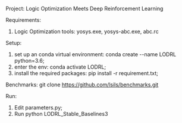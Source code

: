 Project: 
Logic Optimization Meets Deep Reinforcement Learning

Requirements:
1. Logic Optimization tools: yosys.exe, yosys-abc.exe, abc.rc

Setup:
1. set up an conda virtual environment: conda create --name LODRL python=3.6;
2. enter the env: conda activate LODRL;
3. install the required packages: pip install -r requirement.txt;

Benchmarks:
git clone https://github.com/lsils/benchmarks.git

Run:
1. Edit parameters.py;
2. Run python LODRL_Stable_Baselines3


